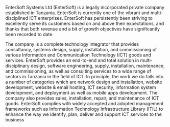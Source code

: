 EnterSoft Systems Ltd (EnterSoft) is a legally incorporated private company established in Tanzania. EnterSoft is currently one of the vibrant and multi-disciplined ICT enterprises. EnterSoft has persistently been striving to excellently serve its customers based on and above their expectations, and thanks that both revenue and a bit of growth objectives have significantly been recorded to date.

The company is a complete technology integrator that provides consultancy, systems design, supply, installation, and commissioning of various Information and Communication Technology (ICT) goods and services. EnterSoft provides an end-to-end and total solution in multi-disciplinary design, software engineering, supply, installation, maintenance, and commissioning, as well as consulting services to a wide range of sectors in Tanzania in the field of ICT. In principle, the work we do falls into a number of categories which are network design and installation, website development, website & email hosting, ICT security, information system development, and deployment as well as mobile apps development. The company also provides sales, installation, repair, and maintenance of ICT goods. EnterSoft complies with widely accepted and adopted management frameworks such as Information Technology Infrastructure Library (ITIL) to enhance the way we identify, plan, deliver and support ICT services to the business
